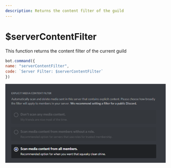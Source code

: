 ```yaml
---
description: Returns the content filter of the guild
---
```


# $serverContentFilter

This function returns the content filter of the current guild

```javascript
bot.command({
name: "serverContentFilter",
code: `Server Filter: $serverContentFilter`
})
```

![Example](<../../.gitbook/assets/image (55).png>)
